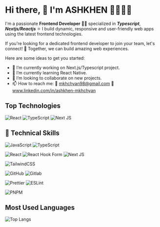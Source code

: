 # Hi there, 👋 I'm ASHKHEN 💁‍♀️👩‍💻

I'm a passionate **Frontend Developer** 👩‍💻 specialized in ***Typescript***, ***Nextjs/Reactjs*** ⚛️
I build dynamic, responsive and user-friendly web apps using the latest frontend technologies. 

If you're looking for a dedicated frontend developer to join your team, let's connect! 🤗 Together, we can build amazing web experiences.

Here are some ideas to get you started:

- 🔭 I’m currently working on Next.js/Typescript project.
- 🌱 I’m currently learning React Native.
- 👯 I’m looking to collaborate on new projects.
- 📫 How to reach me:
       📨 mkhchyan98@gmail.com
       📱 www.linkedin.com/in/ashkhen-mkhchyan




## Top Technologies
![React](https://img.shields.io/badge/react-%2320232a.svg?style=for-the-badge&logo=react&logoColor=%2361DAFB) ![TypeScript](https://img.shields.io/badge/typescript-%23007ACC.svg?style=for-the-badge&logo=typescript&logoColor=white) ![Next JS](https://img.shields.io/badge/Next-black?style=for-the-badge&logo=next.js&logoColor=white)




## 💼 Technical Skills
![JavaScript](https://img.shields.io/badge/javascript-%23323330.svg?style=for-the-badge&logo=javascript&logoColor=%23F7DF1E)
![TypeScript](https://img.shields.io/badge/typescript-%23007ACC.svg?style=for-the-badge&logo=typescript&logoColor=white)

![React](https://img.shields.io/badge/react-%2320232a.svg?style=for-the-badge&logo=react&logoColor=%2361DAFB)
![React Hook Form](https://img.shields.io/badge/React%20Hook%20Form-%23EC5990.svg?style=for-the-badge&logo=reacthookform&logoColor=white)
![Next JS](https://img.shields.io/badge/Next-black?style=for-the-badge&logo=next.js&logoColor=white)

![TailwindCSS](https://img.shields.io/badge/tailwindcss-%2338B2AC.svg?style=for-the-badge&logo=tailwind-css&logoColor=white)

![GitHub](https://img.shields.io/badge/github-000000?style=for-the-badge&logo=github&logoColor=white)
![Gitlab](https://img.shields.io/badge/gitlab-000000?style=for-the-badge&logo=gitlab&logoColor=white)

![Prettier](https://img.shields.io/badge/prettier-1A2C34?style=for-the-badge&logo=prettier&logoColor=F7BA3E)
![ESLint](https://img.shields.io/badge/ESLint-4B3263?style=for-the-badge&logo=eslint&logoColor=white)

![PNPM](https://img.shields.io/badge/PNPM-F69220.svg?style=for-the-badge&logo=pnpm&logoColor=white)




## Most Used Languages
![Top Langs](https://github-readme-stats.vercel.app/api/top-langs/?username=mkhchyan&hide_progress=true)
